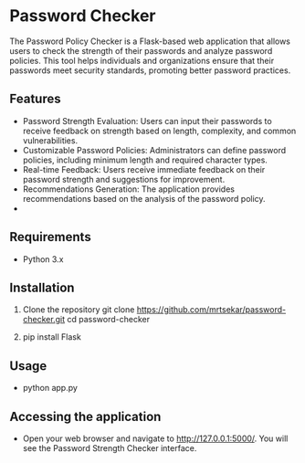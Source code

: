 # Password Checker
The Password Policy Checker is a Flask-based web application that allows users to check the strength of their passwords and analyze password policies. This tool helps individuals and organizations ensure that their passwords meet security standards, promoting better password practices.


## Features

- Password Strength Evaluation: Users can input their passwords to receive feedback on strength based on length, complexity, and common vulnerabilities.
- Customizable Password Policies: Administrators can define password policies, including minimum length and required character types.
- Real-time Feedback: Users receive immediate feedback on their password strength and suggestions for improvement.
- Recommendations Generation: The application provides recommendations based on the analysis of the password policy.
- 
## Requirements
- Python 3.x

## Installation

1. Clone the repository
     git clone https://github.com/mrtsekar/password-checker.git
     cd password-checker

2. pip install Flask

## Usage
- python app.py

## Accessing the application
- Open your web browser and navigate to http://127.0.0.1:5000/. You will see the Password Strength Checker interface.

